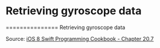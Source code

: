 # Retrieving gyroscope data
===============
Retrieving gyroscope data


Source: [iOS 8 Swift Programming Cookbook - Chapter 20.7](http://goo.gl/pvRtI8)
